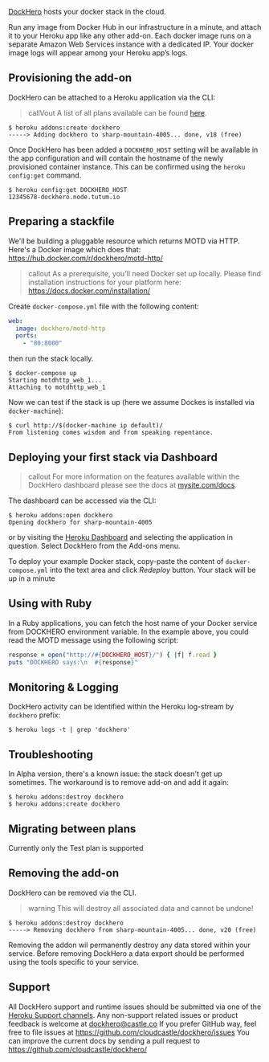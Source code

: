 [DockHero](http://addons.heroku.com/dockhero) hosts your docker stack in the cloud.

Run any image from Docker Hub in our infrastructure in a minute, and attach it to your Heroku app like any other add-on.
Each docker image runs on a separate Amazon Web Services instance with a dedicated IP.
Your docker image logs will appear among your Heroku app’s logs.


## Provisioning the add-on

DockHero can be attached to a Heroku application via the CLI:

> callVout
> A list of all plans available can be found [here](http://addons.heroku.com/dockhero).

```term
$ heroku addons:create dockhero
-----> Adding dockhero to sharp-mountain-4005... done, v18 (free)
```

Once DockHero has been added a `DOCKHERO_HOST` setting will be available in the app configuration and will contain the hostname of the newly provisioned container instance. This can be confirmed using the `heroku config:get` command.

```term
$ heroku config:get DOCKHERO_HOST
12345678-dockhero.node.tutum.io
```


## Preparing a stackfile
We'll be building a pluggable resource which returns MOTD via HTTP.
Here's a Docker image which does that: https://hub.docker.com/r/dockhero/motd-http/

> callout
> As a prerequisite, you'll need Docker set up locally.
> Please find installation instructions for your platform here: https://docs.docker.com/installation/

Create `docker-compose.yml` file with the following content:

```yaml
web:
  image: dockhero/motd-http
  ports:
    - "80:8000"
```

then run the stack locally.
```term
$ docker-compose up
Starting motdhttp_web_1...
Attaching to motdhttp_web_1
```

Now we can test if the stack is up (here we assume Dockes is installed via `docker-machine`):
```term
$ curl http://$(docker-machine ip default)/
From listening comes wisdom and from speaking repentance.
```

## Deploying your first stack via Dashboard

> callout
> For more information on the features available within the DockHero dashboard please see the docs at [mysite.com/docs](mysite.com/docs).


The dashboard can be accessed via the CLI:

```term
$ heroku addons:open dockhero
Opening dockhero for sharp-mountain-4005
```

or by visiting the [Heroku Dashboard](https://dashboard.heroku.com/apps) and selecting the application in question. Select DockHero from the Add-ons menu.

To deploy your example Docker stack, copy-paste the content of `docker-compose.yml` into the text area and click *Redeploy* button.
Your stack will be up in a minute


## Using with Ruby


In a Ruby applications, you can fetch the host name of your Docker service from DOCKHERO environment variable.
In the example above, you could read the MOTD message using the following script:

```ruby
response = open("http://#{DOCKHERO_HOST}/") { |f| f.read }
puts "DOCKHERO says:\n  #{response}"
```

## Monitoring & Logging

DockHero activity can be identified within the Heroku log-stream by `dockhero` prefix:

```term
$ heroku logs -t | grep 'dockhero'
```

## Troubleshooting

In Alpha version, there's a known issue: the stack doesn't get up sometimes.
The workaround is to remove add-on and add it again:

```term
$ heroku addons:destroy dockhero
$ heroku addons:create dockhero
```


## Migrating between plans

Currently only the Test plan is supported

## Removing the add-on

DockHero can be removed via the CLI.

> warning
> This will destroy all associated data and cannot be undone!

```term
$ heroku addons:destroy dockhero
-----> Removing dockhero from sharp-mountain-4005... done, v20 (free)
```

Removing the addon wil permanently destroy any data stored within your service.
Before removing DockHero a data export should be performed using the tools specific to your service.

## Support

All DockHero support and runtime issues should be submitted via one of the [Heroku Support channels](support-channels).
Any non-support related issues or product feedback is welcome at dockhero@castle.co
If you prefer GitHub way, feel free to file issues at https://github.com/cloudcastle/dockhero/issues
You can improve the current docs by sending a pull request to https://github.com/cloudcastle/dockhero/



